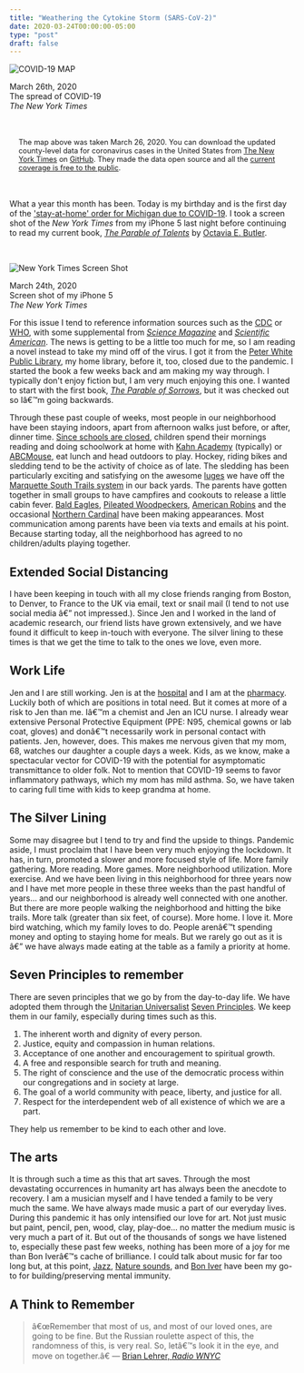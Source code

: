```yaml
---
title: "Weathering the Cytokine Storm (SARS-CoV-2)"
date: 2020-03-24T00:00:00-05:00
type: "post"
draft: false
---
```


<style>
.message {
    font-size: .8rem;
  padding: 16px;
  margin-top: 32px;
    background-color: var(--etreacy-ui-colors-muted);
    border-radius: 4px;
    border-left: 8px solid var(--etreacy-ui-colors-primary);
}

.message a:hover {
    color: inherit;
}
</style>


![COVID-19 MAP](/data/images/us-covid-map.png)
<figcaption>
March 26th, 2020<br>
The spread of COVID-19<br>
<i>The New York Times</i>
</figcaption>


<div class="message">The map above was taken March 26, 2020. You can download the updated county-level data for coronavirus cases in the
United States from <a href="//nytimes.com">The New York Times</a> on <a href="//github.com/nytimes/covid-19-data">GitHub</a>. They made the data open source and all the <a href="//www.nytimes.com/news-event/coronavirus">current coverage is free to the public</a>.</div>

<br>

What a year this month has been. Today is my birthday and is the first day of the ['stay-at-home'
order for Michigan due to COVID-19](//www.freep.com/story/news/local/michigan/2020/03/23/michigan-shelter-in-place-order-coronavirus/2887578001/). I took a screen shot of the *New York Times* from my iPhone 5 last
night before continuing to read my current book, [*The Parable of Talents*](//www.worldcat.org/oclc/1113840548) by [Octavia E. Butler](//en.wikipedia.org/wiki/Octavia_E._Butler).

<br>

![New York Times Screen Shot](/data/images/nyt-covid.png)
<figcaption>
March 24th, 2020<br>
Screen shot of my iPhone 5<br>
<i>The New York Times</i>
</figcaption>


For this issue I tend to reference information sources such as the [CDC](//www.cdc.gov/) or [WHO](//www.who.int/), with some supplemental from *[Science Magazine](//sciencemag.org)* and
*[Scientific American](//www.scientificamerican.com/)*. The news is getting to be a
little too much for me, so I am reading a novel instead to take my mind off of the virus. I got it
from the [Peter White Public Library](//pwpl.info), my home library, before it, too, closed due to the pandemic.
I started the book a few weeks back and am making my way through. I typically don't enjoy fiction but, I am very much enjoying this one.
I wanted to start with the first book, *[The Parable of Sorrows](//www.worldcat.org/oclc/981983249)*, but it was checked out so Iâ€™m going backwards.

Through these past couple of weeks, most people in our neighborhood have been staying indoors, apart
from afternoon walks just before, or after, dinner time. [Since schools are closed](//www.freep.com/story/news/education/2020/03/12/coronavirus-michigan-k-12-schools-close-until-april-5/5039384002/), children spend their
mornings reading and doing schoolwork at home with [Kahn Academy](//www.khanacademy.org/) (typically) or [ABCMouse](//www.abcmouse.com/html5), eat lunch and head outdoors
to play. Hockey, riding bikes and sledding tend to be the activity of choice as of late. The sledding
has been particularly exciting and satisfying on the awesome [luges](https://en.wikipedia.org/wiki/Luge) we have off the [Marquette South Trails system](https://noquetrails.org/south-trails/)
in our back yards. The parents have gotten together in small groups to have campfires and cookouts to release
a little cabin fever. [Bald Eagles](https://www.allaboutbirds.org/guide/Bald_Eagle/), [Pileated Woodpeckers](https://www.allaboutbirds.org/guide/Pileated_Woodpecker/),
[American Robins](https://www.allaboutbirds.org/guide/American_Robin/) and the occasional [Northern Cardinal](https://www.allaboutbirds.org/guide/northern_cardinal)
have been making appearances. Most communication among parents have been via texts and emails at his point.
Because starting today, all the neighborhood has agreed to no children/adults playing together.



## Extended Social Distancing

I have been keeping in touch with all my close friends ranging from Boston, to Denver, to France to the UK
via email, text or snail mail (I tend to not use social media â€” not impressed.). Since Jen and I worked in
the land of academic research, our friend lists have grown extensively, and we have found it difficult to
keep in-touch with everyone. The silver lining to these times is that we get the time to talk to the ones we love, even more.

## Work Life

Jen and I are still working. Jen is at the [hospital](https://www.mgh.org/) and I am at the [pharmacy](//penpharm.com).
Luckily both of which are positions in total need. But it comes at more of a
risk to Jen than me. Iâ€™m a chemist and Jen an ICU nurse. I already wear extensive
Personal Protective Equipment (PPE: N95, chemical gowns or lab coat, gloves) and
donâ€™t necessarily work in personal contact with patients. Jen, however, does. This
makes me nervous given that my mom, 68, watches our daughter a couple days a week.
Kids, as we know, make a spectacular vector for COVID-19 with the potential for
asymptomatic transmittance to older folk. Not to mention that COVID-19 seems to
favor inflammatory pathways, which my mom has mild asthma. So, we have taken to
caring full time with kids to keep grandma at home.

## The Silver Lining

Some may disagree but I tend to try and find the upside to things. Pandemic aside, I must
proclaim that I have been very much enjoying the lockdown. It has, in turn, promoted a
slower and more focused style of life. More family gathering. More reading. More games.
More neighborhood utilization. More exercise. And we have been living in this neighborhood
for three years now and I have met more people in these three weeks than the past handful
of years... and our neighborhood is already well connected with one another. But there are more
people walking the neighborhood and hitting the bike trails. More talk (greater than six feet,
of course). More home. I love it. More bird watching, which my family loves to do. People arenâ€™t
spending money and opting to staying home for meals. But we rarely go out as it is â€” we have always
made eating at the table as a family a priority at home.

## Seven Principles to remember

There are seven principles that we go by from the day-to-day life. We have adopted them
through the [Unitarian Universalist](https://www.uua.org/) [Seven Principles](https://www.uua.org/beliefs/what-we-believe/principles).
We keep them in our family, especially during times such as this.

1. The inherent worth and dignity of every person.
2. Justice, equity and compassion in human relations.
3. Acceptance of one another and encouragement to spiritual growth.
4. A free and responsible search for truth and meaning.
5. The right of conscience and the use of the democratic process within our congregations and in society at large.
6. The goal of a world community with peace, liberty, and justice for all.
7. Respect for the interdependent web of all existence of which we are a part.

They help us remember to be kind to each other and love.

## The arts

It is through such a time as this that art saves. Through the most devastating
occurrences in humanity art has always been the anecdote to recovery. I am a musician myself
and I have tended a family to be very much the same. We have always made music a part of our
everyday lives. During this pandemic it has only intensified our love for art. Not just music
but paint, pencil, pen, wood, clay, play-doe... no matter the medium music is very much a part
of it. But out of the thousands of songs we have listened to, especially these past few weeks,
nothing has been more of a joy for me than Bon Iverâ€™s cache of brilliance. I could talk about
music for far too long but, at this point, [Jazz](//open.spotify.com/playlist/37i9dQZF1DWTcEjayzrZ4x), [Nature sounds](//open.spotify.com/playlist/37i9dQZF1DWVEt8B7a1H1M),
and [Bon Iver](//open.spotify.com/artist/4LEiUm1SRbFMgfqnQTwUbQ) have been my go-to for building/preserving mental immunity.


## A Think to Remember

>â€œRemember that most of us, and most of our loved ones,
are going to be fine. But the Russian roulette aspect of this, the randomness of this,
is very real. So, letâ€™s look it in the eye, and move on together.â€ &mdash; [Brian Lehrer, *Radio WNYC*](https://www.wnyc.org/shows/bl/)
